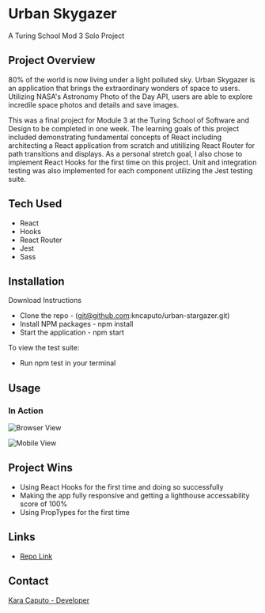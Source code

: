 # Urban Skygazer

 A Turing School Mod 3 Solo Project

## Project Overview

80% of the world is now living under a light polluted sky. Urban Skygazer is an application that brings the extraordinary wonders of space to users. Utilizing NASA's Astronomy Photo of the Day API, users are able to explore incredile space photos and details and save images. 

This was a final project for Module 3 at the Turing School of Software and Design to be completed in one week. The learning goals of this project included demonstrating fundamental concepts of React including architecting a React application from scratch and utitilizing React Router for path transitions and displays. As a personal stretch goal, I also chose to implement React Hooks for the first time on this project. Unit and integration testing was also implemented for each component utilizing the Jest testing suite. 

## Tech Used

- React
- Hooks
- React Router
- Jest
- Sass

## Installation

Download Instructions

- Clone the repo - (git@github.com:kncaputo/urban-stargazer.git)
- Install NPM packages - npm install
- Start the application - npm start

To view the test suite:

- Run npm test in your terminal

## Usage

### In Action

![Browser View](./src/assets/browser-view.gif)<br />

![Mobile View](./src/assets/mobile-view.gif)<br />

## Project Wins

- Using React Hooks for the first time and doing so successfully
- Making the app fully responsive and getting a lighthouse accessability score of 100%
- Using PropTypes for the first time

## Links

- [Repo Link](https://github.com/kncaputo/urban-stargazer)

## Contact 

[Kara Caputo - Developer](https://github.com/kncaputo)

